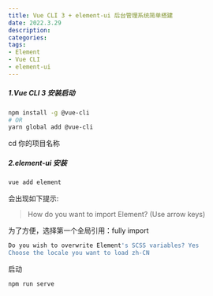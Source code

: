 ```yaml
---
title: Vue CLI 3 + element-ui 后台管理系统简单搭建
date: 2022.3.29
description:  
categories: 
tags:
- Element
- Vue CLI
- element-ui
---
```



#####  1.Vue CLI 3 安装启动

```bash
npm install -g @vue-cli
# OR
yarn global add @vue-cli
```

cd 你的项目名称 

#####  2.element-ui 安装

```bash
vue add element
```

会出现如下提示:

> How do you want to import Element? (Use arrow keys)

为了方便，选择第一个全局引用：fully import
```bash
Do you wish to overwrite Element's SCSS variables? Yes
Choose the locale you want to load zh-CN
```

启动

```bash
npm run serve
```